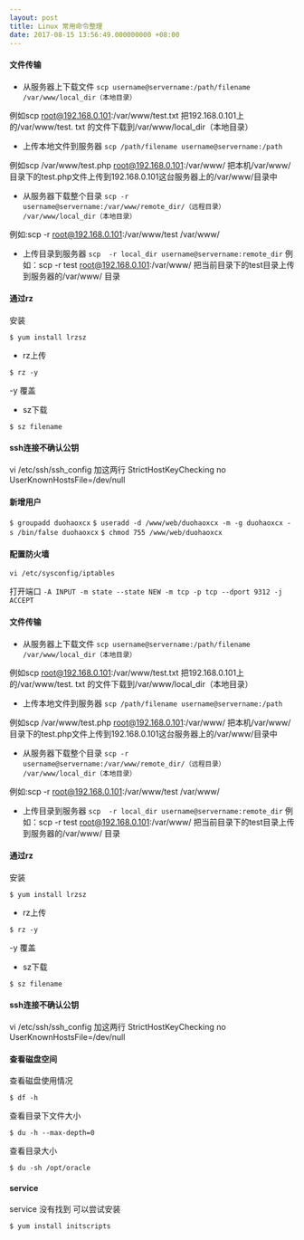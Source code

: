 ```yaml
---
layout: post
title: Linux 常用命令整理
date: 2017-08-15 13:56:49.000000000 +08:00
---
```



#### 文件传输

+ 从服务器上下载文件
`scp username@servername:/path/filename /var/www/local_dir（本地目录）`

例如scp root@192.168.0.101:/var/www/test.txt  把192.168.0.101上的/var/www/test.
txt 的文件下载到/var/www/local_dir（本地目录）

+ 上传本地文件到服务器
`scp /path/filename username@servername:/path`

例如scp /var/www/test.php  root@192.168.0.101:/var/www/  把本机/var/www/目录下的test.php文件上传到192.168.0.101这台服务器上的/var/www/目录中

+ 从服务器下载整个目录
`scp -r username@servername:/var/www/remote_dir/（远程目录） /var/www/local_dir（本地目录）`

例如:scp -r root@192.168.0.101:/var/www/test  /var/www/  

+ 上传目录到服务器
`scp  -r local_dir username@servername:remote_dir`
例如：scp -r test  root@192.168.0.101:/var/www/   把当前目录下的test目录上传到服务器的/var/www/ 目录

#### 通过rz
安装

`$ yum install lrzsz`

+ rz上传

`$ rz -y`

-y 覆盖

+ sz下载

`$ sz filename`


#### ssh连接不确认公钥
vi /etc/ssh/ssh_config
加这两行
StrictHostKeyChecking no
UserKnownHostsFile=/dev/null

#### 新增用户

`$ groupadd duohaoxcx`
`$ useradd -d /www/web/duohaoxcx -m -g duohaoxcx -s /bin/false duohaoxcx`
`$ chmod 755 /www/web/duohaoxcx`


#### 配置防火墙

`vi /etc/sysconfig/iptables`

打开端口
`-A INPUT -m state --state NEW -m tcp -p tcp --dport 9312 -j ACCEPT`


#### 文件传输

+ 从服务器上下载文件
`scp username@servername:/path/filename /var/www/local_dir（本地目录）`

例如scp root@192.168.0.101:/var/www/test.txt  把192.168.0.101上的/var/www/test.
txt 的文件下载到/var/www/local_dir（本地目录）

+ 上传本地文件到服务器
`scp /path/filename username@servername:/path`

例如scp /var/www/test.php  root@192.168.0.101:/var/www/  把本机/var/www/目录下的test.php文件上传到192.168.0.101这台服务器上的/var/www/目录中

+ 从服务器下载整个目录
`scp -r username@servername:/var/www/remote_dir/（远程目录） /var/www/local_dir（本地目录）`

例如:scp -r root@192.168.0.101:/var/www/test  /var/www/  

+ 上传目录到服务器
`scp  -r local_dir username@servername:remote_dir`
例如：scp -r test  root@192.168.0.101:/var/www/   把当前目录下的test目录上传到服务器的/var/www/ 目录

#### 通过rz
安装

`$ yum install lrzsz`

+ rz上传

`$ rz -y`

-y 覆盖

+ sz下载

`$ sz filename`


#### ssh连接不确认公钥
vi /etc/ssh/ssh_config
加这两行
StrictHostKeyChecking no
UserKnownHostsFile=/dev/null


#### 查看磁盘空间

查看磁盘使用情况

`$ df -h`


查看目录下文件大小

`$ du -h --max-depth=0`

查看目录大小

`$ du -sh /opt/oracle`

#### service

service 没有找到 可以尝试安装

`$ yum install initscripts`

